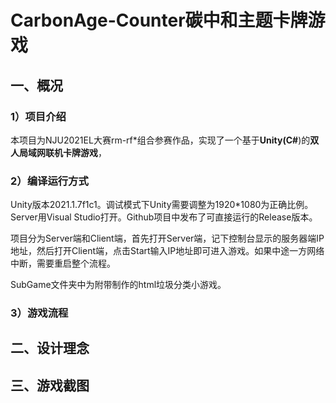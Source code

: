 # CarbonAge-Counter碳中和主题卡牌游戏

## 一、概况

### 1）项目介绍

本项目为NJU2021EL大赛rm-rf*组合参赛作品，实现了一个基于**Unity(C#**)的**双人局域网联机卡牌游戏**，

### 2）编译运行方式

Unity版本2021.1.7f1c1。调试模式下Unity需要调整为1920*1080为正确比例。Server用Visual Studio打开。Github项目中发布了可直接运行的Release版本。

项目分为Server端和Client端，首先打开Server端，记下控制台显示的服务器端IP地址，然后打开Client端，点击Start输入IP地址即可进入游戏。如果中途一方网络中断，需要重启整个流程。

SubGame文件夹中为附带制作的html垃圾分类小游戏。

### 3）游戏流程

## 二、设计理念

## 三、游戏截图

